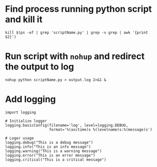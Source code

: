 # Find process running python script and kill it

```
kill $(ps -ef | grep 'scriptName.py' | grep -v grep | awk '{print $2}')
```

# Run script with `nohup` and redirect the output to log

```
nohup python scriptName.py > output.log 2>&1 &
```

# Add logging

```
import logging

# Initialize logger
logging.basicConfig(filename='log', level=logging.DEBUG, 
                    format='%(asctime)s %(levelname)s:%(message)s')

# Loger usage
logging.debug("This is a debug message")
logging.info("This is an info message")
logging.warning("This is a warning message")
logging.error("This is an error message")
logging.critical("This is a critical message")
```
